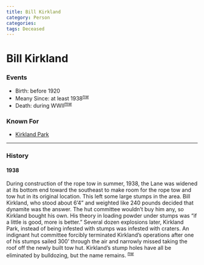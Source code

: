 ```yaml
---
title: Bill Kirkland
category: Person
categories:
tags: Deceased
---
```

# Bill Kirkland
### Events
- Birth: before 1920
- Meany Since: at least 1938<sup>[nw][]</sup>
- Death: during WWII<sup>[mw][]</sup>

### Known For
- [Kirkland Park](Kirkland-Park)

---
### History
#### 1938
During construction of the rope tow in summer, 1938, the Lane was widened at its bottom end toward the southeast to make room for the rope tow and tow hut in its original location. This left some large stumps in the area. Bill Kirkland, who stood about 6’4” and weighted like 240 pounds decided that dynamite was the answer. The hut committee wouldn’t buy him any, so Kirkland bought his own. His theory in loading powder under stumps was “if a little is good, more is better.” Several dozen explosions later, Kirkland Park, instead of being infested with stumps was infested with craters. An indignant hut committee forcibly terminated Kirkland’s operations after one of his stumps sailed 300’ through the air and narrowly missed taking the roof off the newly built tow hut. Kirkland’s stump holes have all be eliminated by bulldozing, but the name remains. <sup>[nw][]</sup>

[mw]: Names-2009
[nw]: Names-Walt "Meany Names by Walter Little, 1984"
